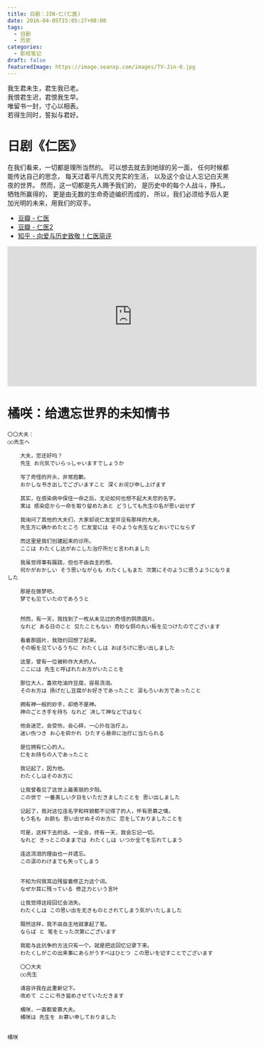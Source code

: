 ```yaml
---
title: 日剧：JIN-仁(仁医)
date: 2016-04-05T15:05:27+08:00
tags:
  - 日剧
  - 历史
categories:
  - 影视笔记
draft: false
featuredImage: https://image.seanxp.com/images/TV-Jin-0.jpg
---
```

我生君未生，君生我已老。  
我恨君生迟，君恨我生早。  
唯留书一封，寸心以相表。  
若得生同时，誓拟与君好。  
<!--more-->

# 日剧《仁医》

在我们看来，一切都是理所当然的。
可以想去就去到地球的另一面，
任何时候都能传达自己的思念，
每天过着平凡而又充实的生活，
以及这个会让人忘记白天黑夜的世界。
然而，这一切都是先人赐予我们的，
是历史中的每个人战斗，挣扎，牺牲所赢得的，
更是由无数的生命奇迹编织而成的，
所以，我们必须给予后人更加光明的未来，用我们的双手。

* [豆瓣 - 仁医](https://movie.douban.com/subject/3892394/)
* [豆瓣 - 仁医2](https://movie.douban.com/subject/4881202/)
* [知乎 - 向爱与历史致敬！仁医简评](https://www.zhihu.com/question/25381157)

<iframe width="560" height="315" src="https://www.youtube.com/embed/WzvJnUB7F8I" frameborder="0" allowfullscreen></iframe>

# 橘咲：给遗忘世界的未知情书

    〇〇大夫：
    ○○先生へ

        大夫，您还好吗？
        先生 お元気でいらっしゃいますでしょうか

        写了奇怪的开头，非常抱歉。
        おかしな书き出しでございますこと 深くお诧び申し上げます

        其实，在感染病中保住一命之后，无论如何也想不起大夫您的名字。
        実は 感染症から一命を取り留めたあと どうしても先生の名が思い出せず

        我询问了其他的大夫们，大家却说仁友堂并没有那样的大夫。
        先生方に确かめたところ 仁友堂には そのような先生などおいでにならず

        而这里是我们创建起来的诊所。
        ここは わたくし达がおこした治疗所だと言われました

        我虽觉得事有蹊跷，但也不由自主的想。
        何かがおかしい そう思いながらも わたくしもまた 次第にそのように思うようになりました

        那是在做梦吧。
        梦でも见ていたのであろうと


        然而，有一天，我找到了一枚从未见过的奇怪的铜质圆片。
        なれど ある日のこと 见たこともない 奇妙な铜の丸い板を见つけたのでございます

        看着那圆片，我隐约回想了起来。
        その板を见ているうちに わたくしは おぼろげに思い出しました

        这里，曾有一位被称作大夫的人。
        ここには 先生と呼ばれたお方がいたことを

        那位大人，喜欢吃油炸豆腐，容易流泪。
        そのお方は 扬げだし豆腐がお好きであったこと 涙もろいお方であったこと

        拥有神一般的妙手，却绝不是神。
        神のごとき手を持ち なれど 决して神などではなく

        他会迷茫，会受伤，会心碎，一心扑在治疗上。
        迷い伤つき お心を砕かれ ひたすら悬命に治疗に当たられる

        是位拥有仁心的人。
        仁をお持ちの人であったこと

        我记起了，因为他。
        わたくしはそのお方に

        让我曾看见了这世上最美丽的夕阳。
        この世で 一番美しい夕日をいただきましたことを 思い出しました

        记起了，我对这位连名字和样貌都不记得了的人，怀有思慕之情。
        もう名も お颜も 思い出せぬそのお方に 恋をしておりましたことを

        可是，这样下去的话。一定会，终有一天，我会忘记一切。
        なれど きっとこのままでは わたくしは いつか全てを忘れてしまう

        连这流泪的理由也一并遗忘。
        この涙のわけまでも失ってしまう


        不知为何我耳边残留着修正力这个词。
        なぜか耳に残っている 修正力という言叶

        让我觉得这段回忆会消失。
        わたくしは この思い出を无きものとされてしまう気がいたしました

        既然这样，我不由自主地就拿起了笔。
        ならば と 笔をとった次第にございます

        我能与此抗争的方法只有一个。就是把这回忆记录下来。
        わたくしがこの出来事にあらがうすべはひとつ この思いを记すことでございます

        〇〇大夫
        ○○先生

        请容许我在此重新记下。
        改めて ここに书き留めさせていただきます

        橘咲，一直都爱慕大夫。
        橘咲は 先生を お慕い申しておりました

                                                                            橘咲
